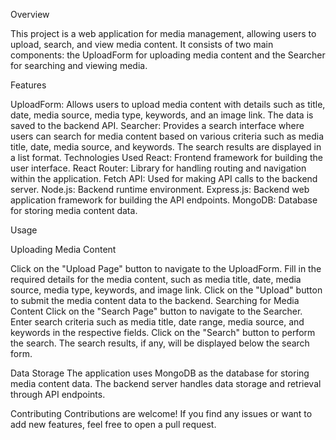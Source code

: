 Overview

This project is a web application for media management, allowing users to upload, search, and view media content. It consists of two main components: the UploadForm for uploading media content and the Searcher for searching and viewing media.

Features

UploadForm: Allows users to upload media content with details such as title, date, media source, media type, keywords, and an image link. The data is saved to the backend API.
Searcher: Provides a search interface where users can search for media content based on various criteria such as media title, date, media source, and keywords. The search results are displayed in a list format.
Technologies Used
React: Frontend framework for building the user interface.
React Router: Library for handling routing and navigation within the application.
Fetch API: Used for making API calls to the backend server.
Node.js: Backend runtime environment.
Express.js: Backend web application framework for building the API endpoints.
MongoDB: Database for storing media content data.

Usage

Uploading Media Content

Click on the "Upload Page" button to navigate to the UploadForm.
Fill in the required details for the media content, such as media title, date, media source, media type, keywords, and image link.
Click on the "Upload" button to submit the media content data to the backend.
Searching for Media Content
Click on the "Search Page" button to navigate to the Searcher.
Enter search criteria such as media title, date range, media source, and keywords in the respective fields.
Click on the "Search" button to perform the search.
The search results, if any, will be displayed below the search form.

Data Storage
The application uses MongoDB as the database for storing media content data. The backend server handles data storage and retrieval through API endpoints.

Contributing
Contributions are welcome! If you find any issues or want to add new features, feel free to open a pull request.
